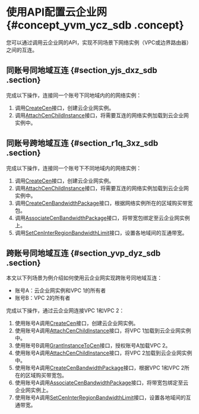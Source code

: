 # 使用API配置云企业网 {#concept_yvm_ycz_sdb .concept}

您可以通过调用云企业网的API，实现不同场景下网络实例（VPC或边界路由器）之间的互连。

## 同账号同地域互连 {#section_yjs_dxz_sdb .section}

完成以下操作，连接同一个账号下同地域内的的网络实例：

1.  调用[CreateCen](cn.zh-CN/API参考/云企业网实例/CreateCen.md#)接口，创建云企业网实例。
2.  调用[AttachCenChildInstance](cn.zh-CN/API参考/云企业网实例/AttachCenChildInstance.md)接口，将需要互连的网络实例加载到云企业网实例中。

## 同账号跨地域互连 {#section_r1q_3xz_sdb .section}

完成以下操作，连接同一个账号下不同地域内的网络实例：

1.  调用[CreateCen](cn.zh-CN/API参考/云企业网实例/CreateCen.md)接口，创建云企业网实例。
2.  调用[AttachCenChildInstance](cn.zh-CN/API参考/云企业网实例/AttachCenChildInstance.md)接口，将需要互连的网络实例加载到云企业网实例中。
3.  调用[CreateCenBandwidthPackage](cn.zh-CN/API参考/带宽包/CreateCenBandwidthPackage.md)接口，根据网络实例所在的区域购买带宽包。
4.  调用[AssociateCenBandwidthPackage](cn.zh-CN/API参考/带宽包/AssociateCenBandwidthPackage.md)接口，将带宽包绑定至云企业网实例上。
5.  调用[SetCenInterRegionBandwidthLimit](cn.zh-CN/API参考/跨地域互通带宽/SetCenInterRegionBandwidthLimit.md)接口，设置各地域间的互通带宽。

## 跨账号同地域互连 {#section_yvp_dyz_sdb .section}

本文以下列场景为例介绍如何使用云企业网实现跨账号同地域互连：

-   账号A：云企业网实例和VPC 1的所有者
-   账号B：VPC 2的所有者

完成以下操作，通过云企业网连接VPC 1和VPC 2：

1.  使用账号A调用[CreateCen](cn.zh-CN/API参考/云企业网实例/CreateCen.md)接口，创建云企业网实例。
2.  使用账号A调用[AttachCenChildInstance](cn.zh-CN/API参考/云企业网实例/AttachCenChildInstance.md)接口，将VPC 1加载到云企业网实例中。
3.  使用账号B调用[GrantInstanceToCen](cn.zh-CN/API参考/云企业网实例/GrantInstanceToCen.md)接口，授权账号A加载VPC 2。
4.  使用账号A调用[AttachCenChildInstance](cn.zh-CN/API参考/云企业网实例/AttachCenChildInstance.md)接口，将VPC 2加载到云企业网实例中。
5.  使用账号A调用[CreateCenBandwidthPackage](cn.zh-CN/API参考/带宽包/CreateCenBandwidthPackage.md)接口，根据VPC 1和VPC 2所在的区域购买带宽包。
6.  使用账号A调用[AssociateCenBandwidthPackage](cn.zh-CN/API参考/带宽包/AssociateCenBandwidthPackage.md)接口，将带宽包绑定至云企业网实例上。
7.  使用账号A调用[SetCenInterRegionBandwidthLimit](cn.zh-CN/API参考/跨地域互通带宽/SetCenInterRegionBandwidthLimit.md)接口，设置各地域间的互通带宽。

